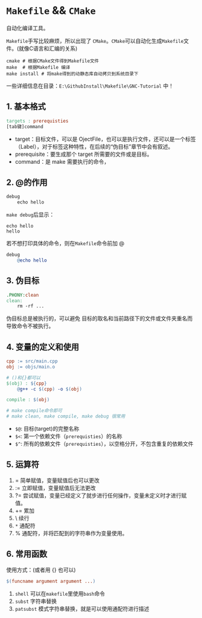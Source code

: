 # `Makefile`  &&  `CMake`

自动化编译工具。

`Makefile`手写比较麻烦，所以出现了 `CMake`。`CMake`可以自动化生成`Makefile`文件。(就像C语言和汇编的关系)

```shell
cmake # 根据CMake文件得到Makefile文件
make  # 根据Makefile 编译
make install # 将make得到的动静态库自动拷贝到系统目录下
```

一些详细信息在目录：`E:\GithubInstall\Makefile\GNC-Tutorial` 中！



## 1. 基本格式

```makefile
targets : prerequisties
[tab键]command
```

- target：目标文件，可以是 OjectFile，也可以是执行文件，还可以是一个标签（Label），对于标签这种特性，在后续的“伪目标”章节中会有叙述。
- prerequisite：要生成那个 target 所需要的文件或是目标。
- command：是 make 需要执行的命令，

## 2. @的作用

```makefile
debug
	echo hello
```

`make debug`后显示：

```shell
echo hello 
hello
```

若不想打印具体的命令，则在`Makefile`命令前加 @

```makefile
debug
	@echo hello
```

## 3. 伪目标

```makefile
.PHONY:clean
clean:
	rm -rf ...
```

伪目标总是被执行的，可以避免 目标的取名和当前路径下的文件或文件夹重名而导致命令不被执行。

## 4. 变量的定义和使用

```makefile
cpp := src/main.cpp 
obj := objs/main.o

# ()和{}都可以 
$(obj) : ${cpp}
	@g++ -c $(cpp) -o $(obj)

compile : $(obj)

# make compile命令即可
# make clean, make compile, make debug 很常用
```

- `$@`: 目标(target)的完整名称
- `$<`: 第一个依赖文件（`prerequisties`）的名称
- `$^`: 所有的依赖文件（`prerequisties`），以空格分开，不包含重复的依赖文件

## 5. 运算符

1. =   简单赋值，变量赋值后也可以更改
2. :=  立即赋值，变量赋值后无法更改
3. ?=  尝试赋值，变量已经定义了就步进行任何操作，变量未定义时才进行赋值。
4. +=  累加
5.  \    续行
6.  `*`   通配符
7.  %   通配符，并将匹配到的字符串作为变量使用。

## 6. 常用函数

使用方式：(或者用 {} 也可以)

```makefile
$(funcname argument argument ...)
```

1. `shell`  可以在`makefile`里使用`bash`命令
2. `subst`  字符串替换
3. `patsubst`   模式字符串替换，就是可以使用通配符进行描述





